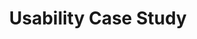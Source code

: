 ---
# This topic lives at
# https://digital.gov/topics/usability-case-study

slug: "usability-case-study"

# Topic Title
title: "Usability Case Study"

# description — keep it short and clear
summary: ""


# Weight
weight: 1

# For more information on managing topics,
# see https://github.com/GSA/digitalgov.gov/wiki
---